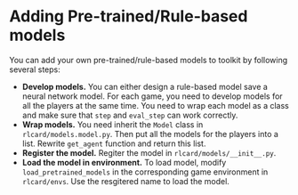 # Adding Pre-trained/Rule-based models
You can add your own pre-trained/rule-based models to toolkit by following several steps:

*   **Develop models.** You can either design a rule-based model save a neural network model. For each game, you need to develop models for all the players at the same time. You need to wrap each model as a class and make sure that `step` and `eval_step` can work correctly.
*   **Wrap models.** You need inherit the `Model` class in `rlcard/models.model.py`. Then put all the models for the players into a list. Rewrite `get_agent` function and return this list.
*   **Register the model.** Regiter the model in `rlcard/models/__init__.py`.
*   **Load the model in environment.** To load model, modify `load_pretrained_models` in the corresponding game environment in `rlcard/envs`. Use the resgitered name to load the model.

